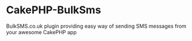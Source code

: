 CakePHP-BulkSms
===============

BulkSMS.co.uk plugin providing easy way of sending SMS messages from your awesome CakePHP app
